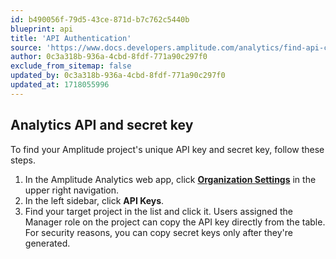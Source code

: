 ```yaml
---
id: b490056f-79d5-43ce-871d-b7c762c5440b
blueprint: api
title: 'API Authentication'
source: 'https://www.docs.developers.amplitude.com/analytics/find-api-credentials/'
author: 0c3a318b-936a-4cbd-8fdf-771a90c297f0
exclude_from_sitemap: false
updated_by: 0c3a318b-936a-4cbd-8fdf-771a90c297f0
updated_at: 1718055996
---
```

## Analytics API and secret key

To find your Amplitude project's unique API key and secret key, follow these steps. 

1. In the Amplitude Analytics web app, click [**Organization Settings**](http://analytics.amplitude.com/amp-dev-docs/settings/projects) in the upper right navigation.
2. In the left sidebar, click **API Keys**.
3. Find your target project in the list and click it. Users assigned the Manager role on the project can copy the API key directly from the table. For security reasons, you can copy secret keys only after they're generated.